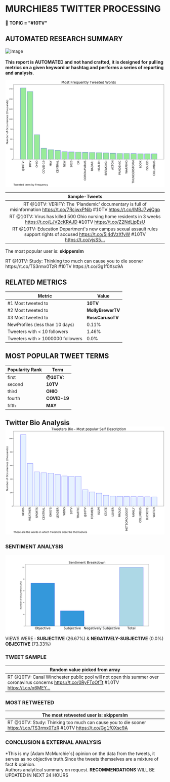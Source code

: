 # MURCHIE85 TWITTER PROCESSING 
&#x1F34E; **TOPIC = "#10TV"**

## AUTOMATED RESEARCH SUMMARY

![image](https://marketingplatform.google.com/about/static/images/gmp/analytics-smb-benefit.jpg)
<br></br>
<b> This report is AUTOMATED and not hand crafted, it is designed for pulling metrics on a given keyword or hashtag and performs a series of reporting and analysis.</b>



![image](TWEETS.png)



|                **Sample-Tweets**        |
| :-------------: |
| RT @10TV: VERIFY: The 'Plandemic' documentary is full of misinformation https://t.co/7RcjwxPNib #10TV https://t.co/IMBJ7wjQgp |
| RT @10TV: Virus has killed 500 Ohio nursing home residents in 3 weeks https://t.co/LJV2cKRAJD #10TV https://t.co/Z2NdLjpEsU |
| RT @10TV: Education Department's new campus sexual assault rules support rights of accused https://t.co/5j4dVzXfyW #10TV https://t.co/vjsS5… |

The most popular user is: **skipperslm**
<div class="alert alert-block alert-danger"> RT @10TV: Study: Thinking too much can cause you to die sooner https://t.co/TS3rmx0TzR #10TV https://t.co/Gg1f0Xsc9A</div>

## RELATED METRICS<br>
| Metric | Value |
| ------------- | ------------- |
| #1 Most tweeted to  | **10TV** |
| #2 Most tweeted to  | **MollyBrewerTV** |
| #3 Most tweeted to  | **RossCarusoTV** |
| NewProfiles (less than 10 days) | 0.11%  |
| Tweeters with < 10 followers  | 1.46%|
| Tweeters with > 1000000 followers  | 0.0%  |



## MOST POPULAR TWEET TERMS 


| Popularity Rank  | Term |
| ------------- | ------------- |
| first  | **@10TV:**  |
| second  | **10TV**  |
| third  | **OHIO** |
| fourth  | **COVID-19**  |
| fifth  | **MAY**  |


## Twitter Bio Analysis![image](BIO.png)
### SENTIMENT ANALYSIS
![image](sentiment.png)
VIEWS WERE : **SUBJECTIVE**  (26.67%) & **NEGATIVELY-SUBJECTIVE** (0.0%) **OBJECTIVE** (73.33%)

### TWEET SAMPLE 
| Random value picked from array |
| ------------- |
|RT @10TV: Canal Winchester public pool will not open this summer over coronavirus concerns https://t.co/0RyFToOfTt #10TV https://t.co/x6MEY… |

### MOST RETWEETED 

| The most retweeted user is: **skipperslm**  |
| ------------- |
| RT @10TV: Study: Thinking too much can cause you to die sooner https://t.co/TS3rmx0TzR #10TV https://t.co/Gg1f0Xsc9A |

### CONCLUSION & EXTERNAL ANALYSIS

*This is my [Adam McMurchie`s] opinion on the data from the tweets, it serves as no objective truth.Since the tweets themselves are a mixture of fact & opinion.<br>
Authors analytical summary on request.
**RECOMMENDATIONS** WILL BE UPDATED IN NEXT  24 HOURS <br>